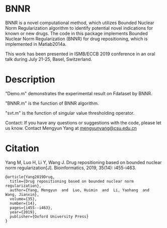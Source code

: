 # BNNR
BNNR is a novel computational method, which utilizes Bounded Nuclear Norm Regularization algorithm to identify potential novel indications for known or new drugs. The code in this package implements Bounded Nuclear Norm Regularization (BNNR) for drug repositioning, which is implemented in Matlab2014a.

This work has been presented in ISMB/ECCB 2019 conference in an oral talk during July 21-25, Basel, Switzerland.

# Description
"Demo.m" demonstrates the experimental result on Fdataset by BNNR.

"BNNR.m" is the function of BNNR algorithm.

"svt.m" is the function of singular value thresholding operator.

Contact:
If you have any questions or suggestions with the code, please let us know. Contact Mengyun Yang at mengyunyang@csu.edu.cn

# Citation

Yang M, Luo H, Li Y, Wang J. Drug repositioning based on bounded nuclear norm regularization[J]. Bioinformatics, 2019, 35(14): i455-i463.
```
@article{Yang2019Drug,
  title={Drug repositioning based on bounded nuclear norm regularization},
  author={Yang, Mengyun  and  Luo, Huimin  and  Li, Yaohang  and  Wang, Jianxin},
  volume={35},
  number={14},
  pages={i455--i463},
  year={2019},
  publisher={Oxford University Press}
}
```
